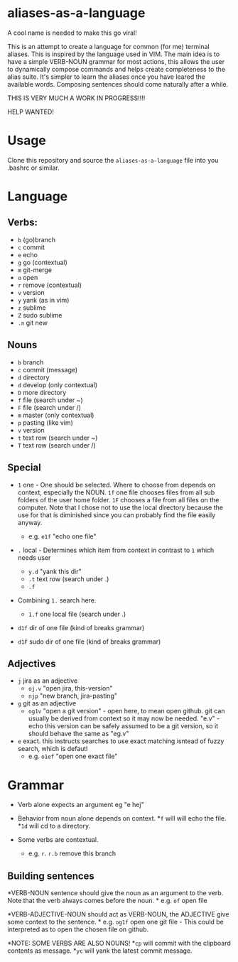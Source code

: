 # aliases-as-a-language

A cool name is needed to make this go viral!

This is an attempt to create a language for common (for me) terminal aliases. This is inspired by the language used in VIM. The main idea is to have a simple VERB-NOUN grammar for most actions, this allows the user to dynamically compose commands and helps create completeness to the alias suite. It's simpler to learn the aliases once you have leared the available words. Composing sentences should come naturally after a while.

THIS IS VERY MUCH A WORK IN PROGRESS!!!!

HELP WANTED!


# Usage
Clone this repository and source the `aliases-as-a-language` file into you .bashrc or similar.


# Language
## Verbs:
* `b`     (go)branch
* `c`     commit
* `e`     echo
* `g`     go (contextual)
* `m`     git-merge
* `o`     open
* `r`     remove (contextual)
* `v`     version
* `y`     yank (as in vim)
* `z`     sublime
* `Z`     sudo sublime
* `.n`    git new

## Nouns
* `b` branch
* `c` commit (message)
* `d` directory
* `d` develop (only contextual)
* `D` more directory
* `f` file (search under ~)
* `F` file (search under /)
* `m` master (only contextual)
* `p` pasting (like vim)
* `v` version
* `t` text row (search under ~)
* `T` text row (search under /)

## Special
* `1` one - One should be selected. Where to choose from depends on context, especially the NOUN. `1f` one file chooses files from all sub folders of the user home folder. `1F` chooses a file from all files on the computer. Note that I chose not to use the local directory because the use for that is diminished since you can probably find the file easily anyway.
    * e.g. `e1f` "echo one file"

* `.` local - Determines which item from context in contrast to `1` which needs user 
    * `y.d` "yank this dir"
	* `.t` text row (search under .)
	* `.f` 

* Combining `1.` search here. 
	* `1.f` one local file (search under .) 

* `d1f`   dir of one file        (kind of breaks grammar)
* `d1F`   sudo dir of one file   (kind of breaks grammar)

## Adjectives
* `j`     jira as an adjective
    * `oj.v`     "open jira, this-version"
    * `njp`      "new branch, jira-pasting"
* `g`     git as an adjective
    * `og1v`        "open a git version" - open here, to mean open github. git can usually be derived from context so it may now be needed. "e.v" - echo this version can be safely assumed to be a git version, so it should behave the same as "eg.v"
* `e` 	exact. this instructs searches to use exact matching isntead of fuzzy search, which is defautl
	* e.g. `o1ef` "open one exact file"

# Grammar
* Verb alone expects an argument eg "e hej"

* Behavior from noun alone depends on context. 
    *`f` will will echo the file. 
    *`1d` will cd to a directory.

* Some verbs are contextual.
    * e.g. `r`. `r.b` remove this branch

## Building sentences
*VERB-NOUN sentence should give the noun as an argument to the verb. Note that the verb always comes before the noun.
    * e.g. `of` open file

*VERB-ADJECTIVE-NOUN should act as VERB-NOUN, the ADJECTIVE give some context to the sentence.
    * e.g. `og1f` open one git file - This could be interpreted as to open the chosen file on github.

*NOTE: SOME VERBS ARE ALSO NOUNS! 
    *`cp` will commit with the clipboard contents as message. 
    *`yc` will yank the latest commit message. 
